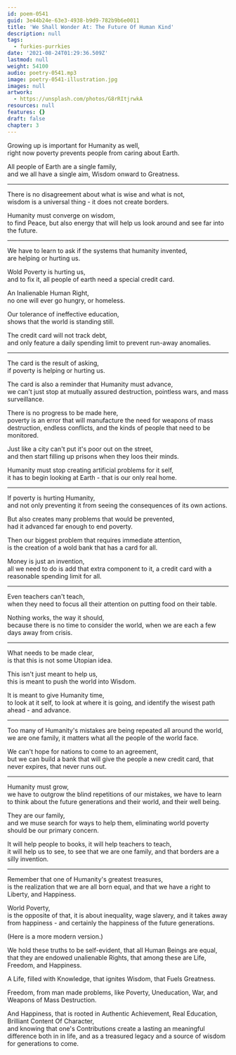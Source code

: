 ```yaml
---
id: poem-0541
guid: 3e44b24e-63e3-4938-b9d9-782b9b6e0011
title: 'We Shall Wonder At: The Future Of Human Kind'
description: null
tags:
  - furkies-purrkies
date: '2021-08-24T01:29:36.509Z'
lastmod: null
weight: 54100
audio: poetry-0541.mp3
image: poetry-0541-illustration.jpg
images: null
artwork:
  - https://unsplash.com/photos/G8rRItjrwkA
resources: null
features: {}
draft: false
chapter: 3
---
```


Growing up is important for Humanity as well,\
right now poverty prevents people from caring about Earth.

All people of Earth are a single family,\
and we all have a single aim, Wisdom onward to Greatness.

---

There is no disagreement about what is wise and what is not,\
wisdom is a universal thing - it does not create borders.

Humanity must converge on wisdom,\
to find Peace, but also energy that will help us look around and see far into the future.

---

We have to learn to ask if the systems that humanity invented,\
are helping or hurting us.

Wold Poverty is hurting us,\
and to fix it, all people of earth need a special credit card.

An Inalienable Human Right,\
no one will ever go hungry, or homeless.

Our tolerance of ineffective education,\
shows that the world is standing still.

The credit card will not track debt,\
and only feature a daily spending limit to prevent run-away anomalies.

---

The card is the result of asking,\
if poverty is helping or hurting us.

The card is also a reminder that Humanity must advance,\
we can't just stop at mutually assured destruction, pointless wars, and mass surveillance.

There is no progress to be made here,\
poverty is an error that will manufacture the need for weapons of mass destruction, endless conflicts, and the kinds of people that need to be monitored.

Just like a city can't put it's poor out on the street,\
and then start filling up prisons when they loos their minds.

Humanity must stop creating artificial problems for it self,\
it has to begin looking at Earth - that is our only real home.

---

If poverty is hurting Humanity,\
and not only preventing it from seeing the consequences of its own actions.

But also creates many problems that would be prevented,\
had it advanced far enough to end poverty.

Then our biggest problem that requires immediate attention,\
is the creation of a wold bank that has a card for all.

Money is just an invention,\
all we need to do is add that extra component to it, a credit card with a reasonable spending limit for all.

---

Even teachers can't teach,\
when they need to focus all their attention on putting food on their table.

Nothing works, the way it should,\
because there is no time to consider the world, when we are each a few days away from crisis.

---

What needs to be made clear,\
is that this is not some Utopian idea.

This isn't just meant to help us,\
this is meant to push the world into Wisdom.

It is meant to give Humanity time,\
to look at it self, to look at where it is going, and identify the wisest path ahead - and advance.

---

Too many of Humanity's mistakes are being repeated all around the world,\
we are one family, it matters what all the people of the world face.

We can't hope for nations to come to an agreement,\
but we can build a bank that will give the people a new credit card, that never expires, that never runs out.

---

Humanity must grow,\
we have to outgrow the blind repetitions of our mistakes, we have to learn to think about the future generations and their world, and their well being.

They are our family,\
and we muse search for ways to help them, eliminating world poverty should be our primary concern.

It will help people to books, it will help teachers to teach,\
it will help us to see, to see that we are one family, and that borders are a silly invention.

---

Remember that one of Humanity's greatest treasures,\
is the realization that we are all born equal, and that we have a right to Liberty, and Happiness.

World Poverty,\
is the opposite of that, it is about inequality, wage slavery, and it takes away from happiness - and certainly the happiness of the future generations.

(Here is a more modern version.)

We hold these truths to be self-evident, that all Human Beings are equal,\
that they are endowed unalienable Rights, that among these are Life, Freedom, and Happiness.

A Life, filled with Knowledge, that ignites Wisdom, that Fuels Greatness.

Freedom, from man made problems, like Poverty, Uneducation, War, and Weapons of Mass Destruction.

And Happiness, that is rooted in Authentic Achievement, Real Education, Brilliant Content Of Character,\
and knowing that one's Contributions create a lasting an meaningful difference both in in life, and as a treasured legacy and a source of wisdom for generations to come.
